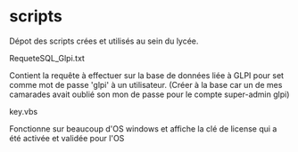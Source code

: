 # scripts
Dépot des scripts crées et utilisés au sein du lycée.

RequeteSQL_Glpi.txt

Contient la requête à effectuer sur la base de données liée à GLPI pour set comme mot de passe 'glpi' à un utilisateur. (Créer à la base car un de mes camarades avait oublié son mon de passe pour le compte super-admin glpi)

key.vbs 

Fonctionne sur beaucoup d'OS windows et affiche la clé de license qui a été activée et validée pour l'OS
